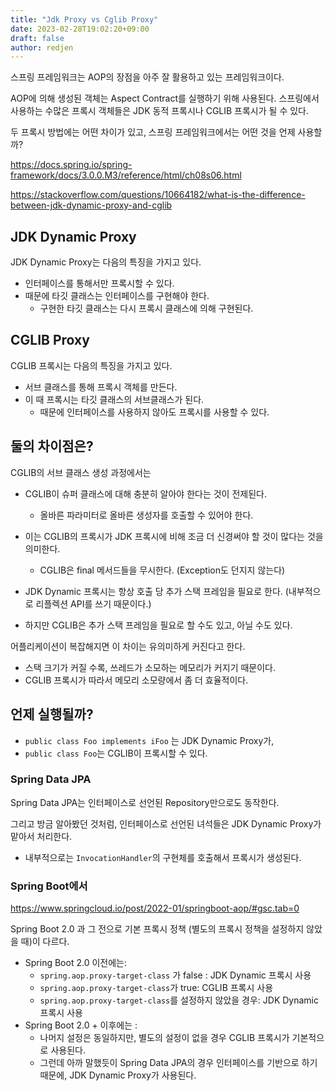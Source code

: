 ```yaml
---
title: "Jdk Proxy vs Cglib Proxy"
date: 2023-02-28T19:02:20+09:00
draft: false
author: redjen
---
```


스프링 프레임워크는 AOP의 장점을 아주 잘 활용하고 있는 프레임워크이다.

AOP에 의해 생성된 객체는 Aspect Contract를 실행하기 위해 사용된다.
스프링에서 사용하는 수많은 프록시 객체들은 JDK 동적 프록시나 CGLIB 프록시가 될 수 있다.

두 프록시 방법에는 어떤 차이가 있고, 스프링 프레임워크에서는 어떤 것을 언제 사용할까?

https://docs.spring.io/spring-framework/docs/3.0.0.M3/reference/html/ch08s06.html

https://stackoverflow.com/questions/10664182/what-is-the-difference-between-jdk-dynamic-proxy-and-cglib

## JDK Dynamic Proxy

JDK Dynamic Proxy는 다음의 특징을 가지고 있다.
- 인터페이스를 통해서만 프록시할 수 있다.
- 때문에 타깃 클래스는 인터페이스를 구현해야 한다.
	- 구현한 타깃 클래스는 다시 프록시 클래스에 의해 구현된다.

## CGLIB Proxy

CGLIB 프록시는 다음의 특징을 가지고 있다.
- 서브 클래스를 통해 프록시 객체를 만든다.
- 이 때 프록시는 타깃 클래스의 서브클래스가 된다.
	- 때문에 인터페이스를 사용하지 않아도 프록시를 사용할 수 있다.

## 둘의 차이점은?

CGLIB의 서브 클래스 생성 과정에서는
- CGLIB이 슈퍼 클래스에 대해 충분히 알아야 한다는 것이 전제된다. 
	- 올바른 파라미터로 올바른 생성자를 호출할 수 있어야 한다.
- 이는 CGLIB의 프록시가 JDK 프록시에 비해 조금 더 신경써야 할 것이 많다는 것을 의미한다.
	- CGLIB은 final 메서드들을 무시한다. (Exception도 던지지 않는다)

- JDK Dynamic 프록시는 항상 호출 당 추가 스택 프레임을 필요로 한다. (내부적으로 리플렉션 API를 쓰기 때문이다.)
- 하지만 CGLIB은 추가 스택 프레임을 필요로 할 수도 있고, 아닐 수도 있다.

어플리케이션이 복잡해지면 이 차이는 유의미하게 커진다고 한다.
- 스택 크기가 커질 수록, 쓰레드가 소모하는 메모리가 커지기 때문이다.
- CGLIB 프록시가 따라서 메모리 소모량에서 좀 더 효율적이다.

## 언제 실행될까?

- `public class Foo implements iFoo` 는 JDK Dynamic Proxy가,
- `public class Foo`는 CGLIB이 프록시할 수 있다.

### Spring Data JPA

Spring Data JPA는 인터페이스로 선언된 Repository만으로도 동작한다.

그리고 방금 알아봤던 것처럼, 인터페이스로 선언된 녀석들은 JDK Dynamic Proxy가 맡아서 처리한다.
- 내부적으로는 `InvocationHandler`의 구현체를 호출해서 프록시가 생성된다.

### Spring Boot에서

https://www.springcloud.io/post/2022-01/springboot-aop/#gsc.tab=0

Spring Boot 2.0 과 그 전으로 기본 프록시 정책 (별도의 프록시 정책을 설정하지 않았을 때)이 다르다.
- Spring Boot 2.0 이전에는: 
	- `spring.aop.proxy-target-class` 가 false : JDK Dynamic 프록시 사용
	- `spring.aop.proxy-target-class`가 true: CGLIB 프록시 사용
	- `spring.aop.proxy-target-class`를 설정하지 않았을 경우: JDK Dynamic 프록시 사용
- Spring Boot 2.0 + 이후에는 : 
	- 나머지 설정은 동일하지만, 별도의 설정이 없을 경우 CGLIB 프록시가 기본적으로 사용된다.
	- 그런데 아까 말했듯이 Spring Data JPA의 경우 인터페이스를 기반으로 하기 때문에, JDK Dynamic Proxy가 사용된다. 
